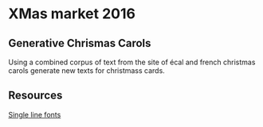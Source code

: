 XMas market 2016
=== 

Generative Chrismas Carols
---
Using a combined corpus of text from the site of écal 
and french christmas carols generate new texts for christmass cards.

Resources
---
[Single line fonts](http://imajeenyus.com/computer/20150110_single_line_fonts/index.shtml)
